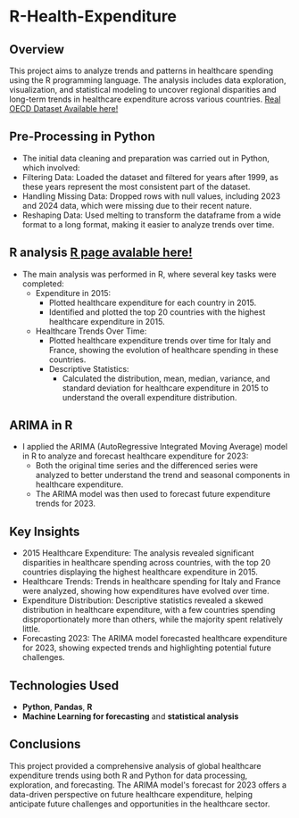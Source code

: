 # **R-Health-Expenditure**
## **Overview**
This project aims to analyze trends and patterns in healthcare spending using the R programming language. The analysis includes data exploration, visualization, and statistical modeling to uncover regional disparities and long-term trends in healthcare expenditure across various countries.
[Real OECD Dataset Available here!]( https://data-explorer.oecd.org/vis?pg=0&fc=Topic&fs[0]=Topic%2C1%7CHealth%23HEA%23%7CHealth%20expenditure%20and%20financing%23HEA_EXP%23&bp=true&snb=5&df[ds]=dsDisseminateFinalDMZ&df[id]=DSD_SHA%40DF_SHA&df[ag]=OECD.ELS.HD&df[vs]=1.0&dq=.A.EXP_HEALTH.PT_B1GQ._T.._T.._T...&pd=2015%2C&to[TIME_PERIOD]=false&vw=tb)

## **Pre-Processing in Python**
- The initial data cleaning and preparation was carried out in Python, which involved:
- Filtering Data: Loaded the dataset and filtered for years after 1999, as these years represent the most consistent part of the dataset.
- Handling Missing Data: Dropped rows with null values, including 2023 and 2024 data, which were missing due to their recent nature.
- Reshaping Data: Used melting to transform the dataframe from a wide format to a long format, making it easier to analyze trends over time.

## **R analysis** [R page avalable here!](https://christianchimi.github.io/R-Health-Expenditure/R-Expenditure-Analysis.html)
- The main analysis was performed in R, where several key tasks were completed:
  - Expenditure in 2015:
    - Plotted healthcare expenditure for each country in 2015.
    - Identified and plotted the top 20 countries with the highest healthcare expenditure in 2015.
  - Healthcare Trends Over Time:
    - Plotted healthcare expenditure trends over time for Italy and France, showing the evolution of healthcare spending in these countries.
    - Descriptive Statistics:
      - Calculated the distribution, mean, median, variance, and standard deviation for healthcare expenditure in 2015 to understand the overall expenditure distribution.

## **ARIMA in R**
- I applied the ARIMA (AutoRegressive Integrated Moving Average) model in R to analyze and forecast healthcare expenditure for 2023:
  - Both the original time series and the differenced series were analyzed to better understand the trend and seasonal components in healthcare expenditure.
  - The ARIMA model was then used to forecast future expenditure trends for 2023.

## **Key Insights**
- 2015 Healthcare Expenditure: The analysis revealed significant disparities in healthcare spending across countries, with the top 20 countries displaying the highest healthcare expenditure in 2015. 
- Healthcare Trends: Trends in healthcare spending for Italy and France were analyzed, showing how expenditures have evolved over time.
- Expenditure Distribution: Descriptive statistics revealed a skewed distribution in healthcare expenditure, with a few countries spending disproportionately more than others, while the majority spent relatively little.
- Forecasting 2023: The ARIMA model forecasted healthcare expenditure for 2023, showing expected trends and highlighting potential future challenges.

## **Technologies Used**
- **Python**, **Pandas**, **R**
- **Machine Learning for forecasting** and **statistical analysis**

## **Conclusions**
This project provided a comprehensive analysis of global healthcare expenditure trends using both R and Python for data processing, exploration, and forecasting. The ARIMA model's forecast for 2023 offers a data-driven perspective on future healthcare expenditure, helping anticipate future challenges and opportunities in the healthcare sector.
